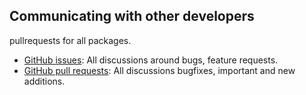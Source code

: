 ## Communicating with other developers

pullrequests for all packages.
- [GitHub issues](https://github.com/wooga/atlas-plugins/issues): All discussions around bugs, feature requests.
- [GitHub pull requests](https://github.com/wooga/atlas-plugins/pulls): All discussions bugfixes, important and new additions.
